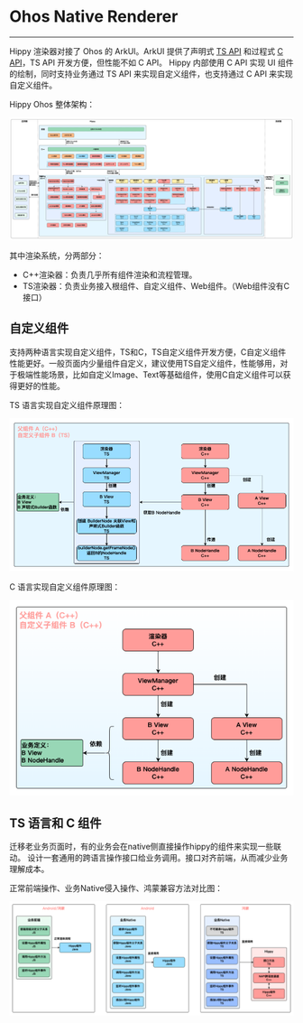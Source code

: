 # Ohos Native Renderer

---

Hippy 渲染器对接了 Ohos 的 ArkUI。ArkUI 提供了声明式 [TS API](https://developer.huawei.com/consumer/cn/doc/harmonyos-references-V13/arkui-api-V13) 和过程式 [C API](https://gitee.com/openharmony/docs/blob/master/zh-cn/application-dev/reference/apis-arkui/_ark_u_i___native_module.md)，TS API 开发方便，但性能不如 C API。
Hippy 内部使用 C API 实现 UI 组件的绘制，同时支持业务通过 TS API 来实现自定义组件，也支持通过 C API 来实现自定义组件。

Hippy Ohos 整体架构：

![image](../../../assets/img/ohos_hippy_arch.png)

其中渲染系统，分两部分：
- C++渲染器：负责几乎所有组件渲染和流程管理。
- TS渲染器：负责业务接入根组件、自定义组件、Web组件。（Web组件没有C接口）

## 自定义组件

支持两种语言实现自定义组件，TS和C，TS自定义组件开发方便，C自定义组件性能更好。一般页面内少量组件自定义，建议使用TS自定义组件，性能够用，对于极端性能场景，比如自定义Image、Text等基础组件，使用C自定义组件可以获得更好的性能。


TS 语言实现自定义组件原理图：

![image](../../../assets/img/ohos_custom_ts_comp.png)

C 语言实现自定义组件原理图：

![image](../../../assets/img/ohos_custom_c_comp.png)

## TS 语言和 C 组件

迁移老业务页面时，有的业务会在native侧直接操作hippy的组件来实现一些联动。
设计一套通用的跨语言操作接口给业务调用。接口对齐前端，从而减少业务理解成本。

正常前端操作、业务Native侵入操作、鸿蒙兼容方法对比图：

![image](../../../assets/img/ohos_ts_op_c_comp.png)
